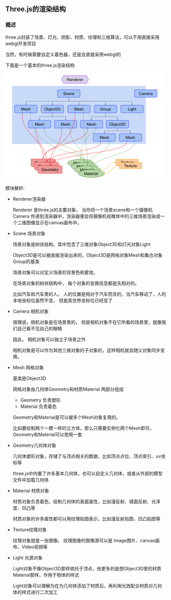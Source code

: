 ## Three.js的渲染结构

### 概述

three.js封装了场景、灯光、阴影、材质、纹理和三维算法，可以不用直接采用webgl开发项目

当然，有时候需要自定义着色器，还是会直接采用webgl的

下面是一个基本的three.js渲染结构

![three.js渲染结构](./imgs/threejs-structure.svg)

模块解析: 

- Renderer渲染器

  Renderer 是three.js的主要对象， 当你将一个场景scene和一个摄像机Camera
  传递到渲染器中，渲染器便会将摄像机视椎体中的三维场景渲染成一个二维图像显示在canvas画布中。

- Scene 场景对象

  场景对象是树状结构，其中包含了三维对象Object3D和灯光对象Light

  Object3D是可以被直接渲染出来的，Object3D是网格对象Mesh和集合对象Group的基类

  场景对象可以对定义场景的背景色和雾效。

  在场景对象的树状结构中， 每个对象的变换信息都是先相对的。

  比如汽车和汽车里的人， 人的位置是相对于汽车而言的，当汽车移动了，人的本地坐标位虽然不变，
  但是其世界坐标位已经变了

- Camera 相机对象

  按理说，相机对象是在场景里的， 但是相机对象不在它所看的场景里，就像我们自己看不见自己的眼睛

  因此， 相机对象可以独立于场景之外

  相机对象是可以作为其他三维对象的子对象的，这样相机就会随父对象同步变换。


- Mesh 网格对象

  基类是Object3D

  网格对象由几何体Geometry和材质Material 两部分组成

    - Geometry 负责塑形
    - Material 负责着色

  Geometry和Material是可以被多个Mesh对象复用的。


  比如要绘制两个一模一样的立方体，那么只需要实例化两个Mesh即可，Geometry和Material可以使用一套

- Geometry几何体对象

  几何体塑形对象，存储了与顶点相关的数据，比如顶点点位、顶点索引、uv坐标等

  three.js中内置了许多基本几何体，也可以自定义几何体，或者从外部的模型文件中加载几何体

- Material 材质对象

  材质对象负责着色，绘制几何体的表面属性，比如漫反射、镜面反射、光泽度、凹凸等
  
  材质对象的许多属性都可以用纹理贴图表示，比如漫反射贴图、凹凸贴图等

- Texture纹理对象

  纹理对象就是一张图像。 纹理图像的图像源可以是 Image图片、canvas画布、Video视频等

- Light 光源对象

  Light对象不像Object3D那样依托于顶点，他更多的是想Object3D里的材质Material那样，作用于物体的样式

  Light对象可以理解为在为几何体添加了材质后，再利用光效配合材质对几何体的样式进行二次加工

  

